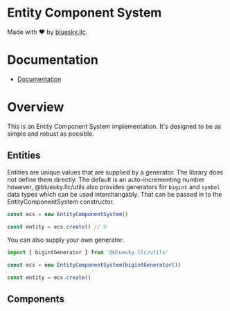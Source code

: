 # Entity Component System

Made with ❤️ by [bluesky.llc](https://bluesky.llc).

# Documentation

- [Documentation](https://bluesky-llc.github.io/open-source/modules/Utils.html)

# Overview

This is an Entity Component System implementation. It's designed to be as
simple and robust as possible.

## Entities

Entities are unique values that are supplied by a generator. The library does
not define them directly. The default is an auto-incrementing number however,
@bluesky.llc/utils also provides generators for `bigint` and `symbol` data
types which can be used interchangably. That can be passed in to the
EntityComponentSystem constructor.

```ts
const ecs = new EntityComponentSystem()

const entity = ecs.create() // 0
```

You can also supply your own generator.

```ts
import { bigintGenerator } from '@bluesky.llc/utils'

const ecs = new EntityComponentSystem(bigintGenerator())

const entity = ecs.create()
```

## Components
